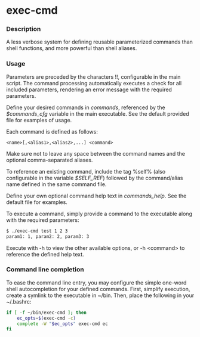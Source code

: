 # exec-cmd

### Description 

A less verbose system for defining reusable parameterized commands than shell functions, and more powerful than shell aliases. 

### Usage

Parameters are preceded by the characters !!, configurable in the main script. The command processing automatically executes a check for all included parameters, rendering an error message with the required parameters.

Define your desired commands in *commands*, referenced by the *$commands_cfg* variable in the main executable.  See the default provided file for examples of usage.

Each command is defined as follows:

```
<name>[,<alias1>,<alias2>,...] <command>
```

Make sure not to leave any space between the command names and the optional comma-separated aliases.  

To reference an existing command, include the tag %self% (also configurable in the variable *$SELF_REF*) followed by the command/alias name defined in the same command file.

Define your own optional command help text in *commands_help*. See the default file for examples.

To execute a command, simply provide a command to the executable along with the required parameters:

```bash
$ ./exec-cmd test 1 2 3
param1: 1, param2: 2, param3: 3
```

Execute with -h to view the other available options, or -h \<command\> to reference the defined help text.

### Command line completion

To ease the command line entry, you may configure the simple one-word shell autocompletion for your defined commands.  First, simplify execution, create a symlink to the executable in ~/bin.  Then, place the following in your ~/.bashrc:

```bash
if [ -f ~/bin/exec-cmd ]; then
    ec_opts=$(exec-cmd -c)
    complete -W "$ec_opts" exec-cmd ec
fi
```
